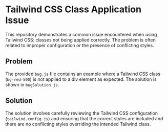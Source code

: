 # Tailwind CSS Class Application Issue

This repository demonstrates a common issue encountered when using Tailwind CSS: classes not being applied correctly.  The problem is often related to improper configuration or the presence of conflicting styles.

## Problem
The provided `bug.js` file contains an example where a Tailwind CSS class (`bg-red-500`) is not applied to a div element as expected. The solution is shown in `bugSolution.js`.

## Solution
The solution involves carefully reviewing the Tailwind CSS configuration (`tailwind.config.js`) and ensuring that the correct styles are included and there are no conflicting styles overriding the intended Tailwind class.